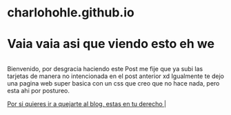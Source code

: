 # charlohohle.github.io

<h1> Vaia vaia asi que viendo esto eh we </h1>
<img src="https://img.buzzfeed.com/buzzfeed-static/static/2016-03/16/17/enhanced/webdr07/enhanced-6456-1458165417-2.jpg?downsize=700:*&output-format=auto&output-quality=auto" alt="" />

Bienvenido, por desgracia haciendo este Post me fije que ya subi las tarjetas de manera no intencionada en el post anterior xd
Igualmente te dejo una pagina web super basica con un css que creo que no hace nada, pero esta ahi por postureo.

<a href="https://charloshohle.wordpress.com/"> Por si quieres ir a quejarte al blog, estas en tu derecho </a> |
